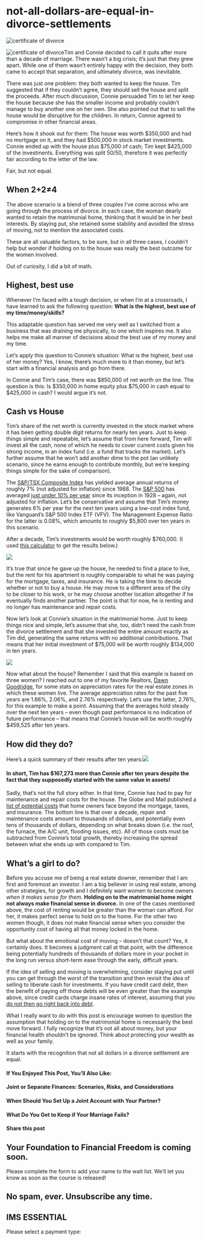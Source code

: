 # not-all-dollars-are-equal-in-divorce-settlements
![certificate of divorce](https://yourfinanciallaunchpad.com/wp-content/uploads/elementor/thumbs/Certificate-of-divorce-qdc6cpthe1jg09nepcheyd0ymqwyqy89x64timb4aw.jpg "Certificate of divorce")

![certificate of divorce](attachments/Certificate-of-divorce-300x200.jpg)Tim and Connie decided to call it quits after more than a decade of marriage. There wasn’t a big crisis; it’s just that they grew apart. While one of them wasn’t entirely happy with the decision, they both came to accept that separation, and ultimately divorce, was inevitable.

There was just one problem: they both wanted to keep the house. Tim suggested that if they couldn’t agree, they should sell the house and split the proceeds. After much discussion, Connie persuaded Tim to let her keep the house because she has the smaller income and probably couldn’t manage to buy another one on her own. She also pointed out that to sell the house would be disruptive for the children. In return, Connie agreed to compromise in other financial areas.

Here’s how it shook out for them: The house was worth $350,000 and had no mortgage on it, and they had $500,000 in stock market investments. Connie ended up with the house plus $75,000 of cash; Tim kept $425,000 of the investments. Everything was split 50/50, therefore it was perfectly fair according to the letter of the law.

Fair, but not equal.

## When 2+2≠4

The above scenario is a blend of three couples I’ve come across who are going through the process of divorce. In each case, the woman dearly wanted to retain the matrimonial home, thinking that it would be in her best interests. By staying put, she retained some stability and avoided the stress of moving, not to mention the associated costs.

These are all valuable factors, to be sure, but in all three cases, I couldn’t help but wonder if holding on to the house was really the best outcome for the women involved.

Out of curiosity, I did a bit of math.

## Highest, best use

Whenever I’m faced with a tough decision, or when I’m at a crossroads, I have learned to ask the following question: **What is the highest, best use of my time/money/skills?**

This adaptable question has served me very well as I switched from a business that was draining me physically, to one which inspires me. It also helps me make all manner of decisions about the best use of my money and my time.

Let’s apply this question to Connie’s situation: What is the highest, best use of her money? Yes, I know, there’s much more to it than money, but let’s start with a financial analysis and go from there.

In Connie and Tim’s case, there was $850,000 of net worth on the line. The question is this: Is $350,000 in home equity plus $75,000 in cash equal to $425,000 in cash? I would argue it’s not.

## Cash vs House

Tim’s share of the net worth is currently invested in the stock market where it has been getting double digit returns for nearly ten years. Just to keep things simple and repeatable, let’s assume that from here forward, Tim will invest all the cash, none of which he needs to cover current costs given his strong income, in an index fund (i.e. a fund that tracks the market). Let’s further assume that he won’t add another dime to the pot (an unlikely scenario, since he earns enough to contribute monthly, but we’re keeping things simple for the sake of comparison).

The [S&P/TSX Composite Index](https://www.investopedia.com/terms/s/sp-tsx-composite-index.asp) has yielded average annual returns of roughly 7% (not adjusted for inflation) since 1988. The [S&P 500](https://www.investopedia.com/terms/s/sp500.asp) has averaged [just under 10% per year](https://www.cnbc.com/2017/06/18/the-sp-500-has-already-met-its-average-return-for-a-full-year.html) since its inception in 1928 – again, not adjusted for inflation. Let’s be conservative and assume that Tim’s money generates 6% per year for the next ten years using a low-cost index fund, like Vanguard’s S&P 500 Index ETF (VFV). The Management Expense Ratio for the latter is 0.08%, which amounts to roughly $5,800 over ten years in this scenario.

After a decade, Tim’s investments would be worth roughly $760,000. (I used [this calculator](http://www.calculator.net/investment-calculator.html?ctype=endamount&ctargetamountv=1000000&cstartingprinciplev=425000&cyearsv=10&cinterestratev=6&ccontributeamountv=0&ciadditionat1=monthly&printit=0&x=54&y=14) to get the results below.)

![](attachments/Tims-contribution-2-from-calculator-dot-net.png)

It’s true that since he gave up the house, he needed to find a place to live, but the rent for his apartment is roughly comparable to what he was paying for the mortgage, taxes, and insurance. He is taking the time to decide whether or not to buy a house. He may move to a different area of the city to be closer to his work, or he may choose another location altogether if he eventually finds another partner. The point is that for now, he is renting and no longer has maintenance and repair costs.

Now let’s look at Connie’s situation in the matrimonial home. Just to keep things nice and simple, let’s assume that she, too, didn’t need the cash from the divorce settlement and that she invested the entire amount exactly as Tim did, generating the same returns with no additional contributions. That means that her initial investment of $75,000 will be worth roughly $134,000 in ten years.

![](attachments/Connies-contribution.png)

Now what about the house? Remember I said that this example is based on three women? I reached out to one of my favorite Realtors, [Dawn Goodridge](https://topottawahomes.com/en/home.php), for some stats on appreciation rates for the real estate zones in which these women live. The average appreciation rates for the past five years are 1.86%, 2.06%, and 2.76% respectively. Let’s use the latter, 2.76%, for this example to make a point. Assuming that the averages hold steady over the next ten years – even though past performance is no indication of future performance – that means that Connie’s house will be worth roughly $459,525 after ten years.

## How did they do?

Here’s a quick summary of their results after ten years:![](attachments/Table-for-Tim-and-Connie.png)

#### In short, Tim has $167,273 more than Connie after ten years despite the fact that they supposedly started with the same value in assets!

Sadly, that’s not the full story either. In that time, Connie has had to pay for maintenance and repair costs for the house. The Globe and Mail published a [list of potential costs](https://www.theglobeandmail.com/globe-investor/personal-finance/article11669008.ece#dashboard/follows/) that home owners face beyond the mortgage, taxes, and insurance. The bottom line is that over a decade, repair and maintenance costs amount to thousands of dollars, and potentially even tens of thousands of dollars, depending on what breaks down (i.e. the roof, the furnace, the A/C unit, flooding issues, etc). All of those costs must be subtracted from Connie’s total growth, thereby increasing the spread between what she ends up with compared to Tim.

## What’s a girl to do?

Before you accuse me of being a real estate downer, remember that I am first and foremost an investor. I am a big believer in using real estate, among other strategies, for growth and I definitely want women to become owners *when it makes sense for them*. **Holding on to the matrimonial home might not always make financial sense in divorce.** In one of the cases mentioned above, the cost of renting would be greater than the woman can afford. For her, it makes perfect sense to hold on to the home. For the other two women though, it does not make financial sense when you consider the opportunity cost of having all that money locked in the home.

But what about the emotional cost of moving – doesn’t that count? Yes, it certainly does. It becomes a judgment call at that point, with the difference being potentially hundreds of thousands of dollars more in your pocket in the long run versus short-term ease through the early, difficult years.

If the idea of selling and moving is overwhelming, consider staying put until you can get through the worst of the transition and then revisit the idea of selling to liberate cash for investments. If you have credit card debt, then the benefit of paying off those debts will be even greater than the example above, since credit cards charge insane rates of interest, assuming that you [do not then go right back into debt](https://www.eventbrite.ca/e/womens-money-group-learn-how-to-eliminate-debt-forever-tickets-44556598987?aff=ehomecard).

What I really want to do with this post is encourage women to question the assumption that holding on to the matrimonial home is necessarily the best move forward. I fully recognize that it’s not all about money, but your financial health shouldn’t be ignored. Think about protecting your wealth as well as your family.

It starts with the recognition that not all dollars in a divorce settlement are equal.

#### If You Enjoyed This Post, You’ll Also Like:

#### Joint or Separate Finances: Scenarios, Risks, and Considerations

#### When Should You Set Up a Joint Account with Your Partner?

#### What Do You Get to Keep if Your Marriage Fails?

#### Share this post

## Your Foundation to Financial Freedom is coming soon.

Please complete the form to add your name to the wait list. We’ll let you know as soon as the course is released!

## No spam, ever. Unsubscribe any time.

## IMS ESSENTIAL

Please select a payment type: